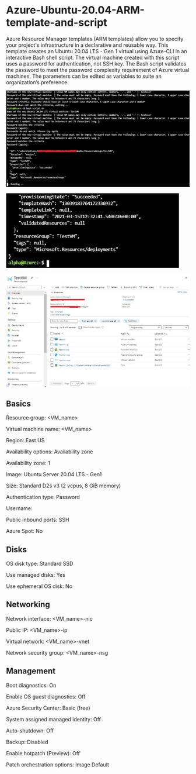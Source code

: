 # Azure-Ubuntu-20.04-ARM-template-and-script

Azure Resource Manager templates (ARM templates) allow you to specify your project's infrastructure in a declarative and reusable way.
This template creates an Ubuntu 20.04 LTS - Gen 1 virtual using Azure-CLI in an interactive Bash shell script. The virtual machine created with this script uses a password for authentication, not SSH key. The Bash script validates the password to meet the password complexity requirement of Azure virtual machines.
The parameters can be edited as variables to suite an organization’s preference.

![](https://github.com/osygroup/Images/blob/main/VM-ARM/1.JPG)

![](https://github.com/osygroup/Images/blob/main/VM-ARM/2.JPG)

![](https://github.com/osygroup/Images/blob/main/VM-ARM/3.JPG)

## Basics

Resource group: <VM_name>

Virtual machine name: <VM_name>

Region: East US

Availability options: Availability zone

Availability zone: 1

Image: Ubuntu Server 20.04 LTS - Gen1

Size: Standard D2s v3 (2 vcpus, 8 GiB memory)

Authentication type: Password

Username: <username>

Public inbound ports: SSH

Azure Spot: No

## Disks

OS disk type: Standard SSD

Use managed disks: Yes

Use ephemeral OS disk: No

## Networking

Network interface: <VM_name>-nic

Public IP: <VM_name>-ip

Virtual network: <VM_name>-vnet

Network security group: <VM_name>-nsg

## Management

Boot diagnostics: On

Enable OS guest diagnostics: Off

Azure Security Center: Basic (free)

System assigned managed identity: Off

Auto-shutdown: Off

Backup: Disabled

Enable hotpatch (Preview): Off

Patch orchestration options: Image Default
